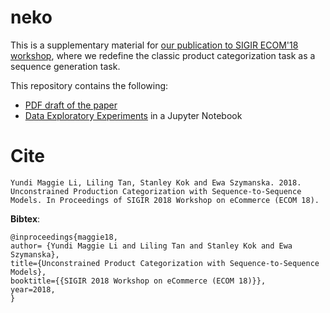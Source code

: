 # neko

This is a supplementary material for [our publication to SIGIR ECOM'18 workshop](), where we redefine the classic product categorization task as a sequence generation task. 

This repository contains the following:

 - [PDF draft of the paper]()
 - [Data Exploratory Experiments]() in a Jupyter Notebook


Cite
====


```
Yundi Maggie Li, Liling Tan, Stanley Kok and Ewa Szymanska. 2018. Unconstrained Production Categorization with Sequence-to-Sequence Models. In Proceedings of SIGIR 2018 Workshop on eCommerce (ECOM 18).
```


**Bibtex**:

```
@inproceedings{maggie18,
author= {Yundi Maggie Li and Liling Tan and Stanley Kok and Ewa Szymanska},
title={Unconstrained Product Categorization with Sequence-to-Sequence Models},
booktitle={{SIGIR 2018 Workshop on eCommerce (ECOM 18)}},
year=2018,
}
```

